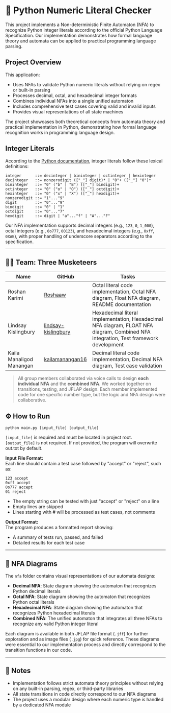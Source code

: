 # 🔢 Python Numeric Literal Checker

This project implements a Non-deterministic Finite Automaton (NFA) to recognize Python integer literals according to the official Python Language Specification. Our implementation demonstrates how formal language theory and automata can be applied to practical programming language parsing.

## Project Overview

This application:
- Uses NFAs to validate Python numeric literals without relying on regex or built-in parsing
- Processes decimal, octal, and hexadecimal integer formats
- Combines individual NFAs into a single unified automaton
- Includes comprehensive test cases covering valid and invalid inputs
- Provides visual representations of all state machines

The project showcases both theoretical concepts from automata theory and practical implementation in Python, demonstrating how formal language recognition works in programming language design.

## Integer Literals

According to the [Python documentation](https://docs.python.org/3/reference/lexical_analysis.html#numeric-literals), integer literals follow these lexical definitions:

```
integer      ::= decinteger | bininteger | octinteger | hexinteger
decinteger   ::= nonzerodigit (["_"] digit)* | "0"+ (["_"] "0")*
bininteger   ::= "0" ("b" | "B") (["_"] bindigit)+
octinteger   ::= "0" ("o" | "O") (["_"] octdigit)+
hexinteger   ::= "0" ("x" | "X") (["_"] hexdigit)+
nonzerodigit ::= "1"..."9"
digit        ::= "0"..."9"
bindigit     ::= "0" | "1"
octdigit     ::= "0"..."7"
hexdigit     ::= digit | "a"..."f" | "A"..."F"
``` 

Our NFA implementation supports decimal integers (e.g., `123`, `0`, `1_000`), octal integers (e.g., `0o777`, `0O123`), and hexadecimal integers (e.g., `0xff`, `0XAB`), with proper handling of underscore separators according to the specification.

---


## 👩‍💻 Team: Three Musketeers 

| Name | GitHub | Tasks |
|------|--------|-------|
| Roshan Karimi | [Roshaaw](https://github.com/Roshaaw) | Octal literal code implementation, Octal NFA diagram, Float NFA diagram, README documentation |
| Lindsay Kislingbury | [lindsay-kislingbury](https://github.com/lindsay-kislingbury) | Hexadecimal literal implementation, Hexadecimal NFA diagram, FLOAT NFA diagram, Combined NFA integration, Test framework development |
| Kaila Manaligod Manangan | [kailamanangan16](https://github.com/kailamanangan16) | Decimal literal code implementation, Decimal NFA diagram, Test case validation |

> All group members collaborated via voice calls to design **each individual NFA** and the **combined NFA**. We worked together on transitions, testing, and JFLAP design. Each member implemented code for one specific number type, but the logic and NFA design were collaborative.


## ⚙️ How to Run

`python main.py [input_file] [output_file]`

`[input_file]` is required and must be located in project root.   
`[output_file]` is not required. If not provided, the program will overwrite out.txt by default.

**Input File Format:**  
Each line should contain a test case followed by "accept" or "reject", such as:

```
123 accept
0xff accept
0o777 accept
01 reject
``` 

- The empty string can be tested with just "accept" or "reject" on a line
- Empty lines are skipped
- Lines starting with # will be processed as test cases, not comments

**Output Format:**  
The program produces a formatted report showing:
- A summary of tests run, passed, and failed
- Detailed results for each test case


---

## 📁 NFA Diagrams

The `nfa` folder contains visual representations of our automata designs:

- **Decimal NFA**: State diagram showing the automaton that recognizes Python decimal literals
- **Octal NFA**: State diagram showing the automaton that recognizes Python octal literals
- **Hexadecimal NFA**: State diagram showing the automaton that recognizes Python hexadecimal literals
- **Combined NFA**: The unified automaton that integrates all three NFAs to recognize any valid Python integer literal

Each diagram is available in both JFLAP file format (`.jff`) for further exploration and as image files (`.jpg`) for quick reference. These diagrams were essential to our implementation process and directly correspond to the transition functions in our code.

--- 


## 📎 Notes
- Implementation follows strict automata theory principles without relying on any built-in parsing, regex, or third-party libraries
- All state transitions in code directly correspond to our NFA diagrams
- The project uses a modular design where each numeric type is handled by a dedicated NFA module




